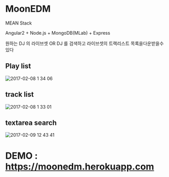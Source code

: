 
MoonEDM
=======
MEAN Stack 

Angular2 + Node.js + MongoDB(MLab) + Express 


원하는 DJ 의 라이브셋 OR DJ 를  검색하고 라이브셋의 트랙리스트 목록을다운받을수있다 

## Play list

![2017-02-08 1 34 06](https://cloud.githubusercontent.com/assets/17931892/22700763/fe1666b0-ed9e-11e6-8992-afaf9148d7c2.png)

## track list

![2017-02-08 1 33 01](https://cloud.githubusercontent.com/assets/17931892/22700772/08024518-ed9f-11e6-96d5-74988de499d4.png)

## textarea search

![2017-02-09 12 43 41](https://cloud.githubusercontent.com/assets/17931892/22768423/72596b86-eec5-11e6-85cd-1f1052869fa1.png)

DEMO : https://moonedm.herokuapp.com
=======
